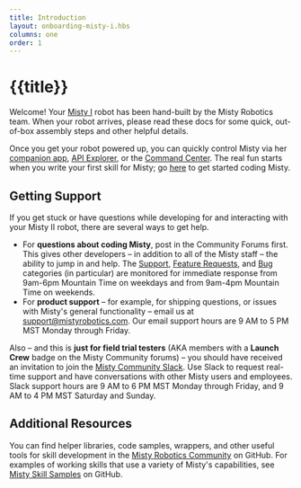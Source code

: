 ```yaml
---
title: Introduction
layout: onboarding-misty-i.hbs
columns: one
order: 1
---
```


# {{title}}

Welcome! Your [Misty I](../misty-i) robot has been hand-built by the Misty Robotics team. When your robot arrives, please read these docs for some quick, out-of-box assembly steps and other helpful details.

Once you get your robot powered up, you can quickly control Misty via her [companion app](../../../tools-&-apps/mobile/misty-app), [API Explorer](../../../tools-&-apps/web-based-tools/api-explorer), or the [Command Center](../../../tools-&-apps/web-based-tools/command-center). The real fun starts when you write your first skill for Misty; go [here](../../../misty-i/coding-misty/introduction) to get started coding Misty.

## Getting Support

If you get stuck or have questions while developing for and interacting with your Misty II robot, there are several ways to get help.

* For **questions about coding Misty**, post in the Community Forums first. This gives other developers – in addition to all of the Misty staff – the ability to jump in and help. The [Support](https://community.mistyrobotics.com/c/support), [Feature Requests](https://community.mistyrobotics.com/c/feature-requests), and [Bug](https://community.mistyrobotics.com/c/bugs) categories (in particular) are monitored for immediate response from 9am-6pm Mountain Time on weekdays and from 9am-4pm Mountain Time on weekends.
* For **product support** – for example, for shipping questions, or issues with Misty's general functionality – email us at support@mistyrobotics.com. Our email support hours are 9 AM to 5 PM MST Monday through Friday.

Also – and this is **just for field trial testers** (AKA members with a **Launch Crew** badge on the Misty Community forums) – you should have received an invitation to join the [Misty Community Slack](http://misty-community.slack.com/). Use Slack to request real-time support and have conversations with other Misty users and employees. Slack support hours are 9 AM to 6 PM MST Monday through Friday, and 9 AM to 4 PM MST Saturday and Sunday.

## Additional Resources

You can find helper libraries, code samples, wrappers, and other useful tools for skill development in the [Misty Robotics Community](https://github.com/MistyCommunity) on GitHub. For examples of working skills that use a variety of Misty's capabilities, see [Misty Skill Samples](https://github.com/MistySampleSkills/) on GitHub.
